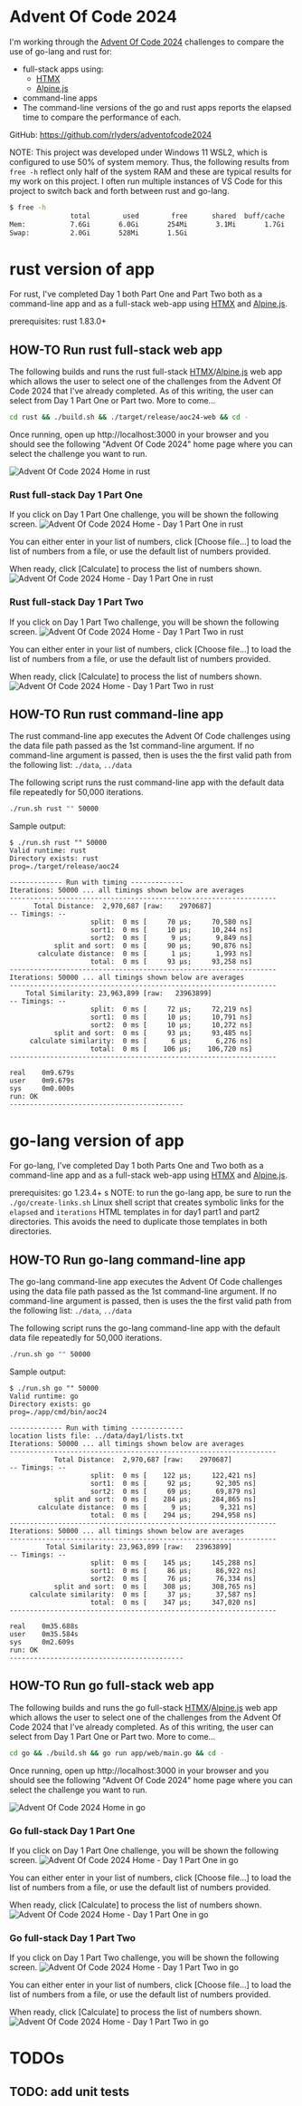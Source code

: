 # Advent Of Code 2024

I'm working through the [Advent Of Code 2024](https://adventofcode.com/2024) challenges to compare the use of go-lang and rust for:
 * full-stack apps using:
    * [HTMX](https://htmx.org/)
    * [Alpine.js](https://alpinejs.dev/)
 * command-line apps
  * The command-line versions of the go and rust apps reports the elapsed time to compare the performance of each.

GitHub: https://github.com/rlyders/adventofcode2024

NOTE: This project was developed under Windows 11 WSL2, which is configured to use 50% of system memory. Thus, the following results from `free -h` reflect only half of the system RAM and these are typical results for my work on this project. I often run multiple instances of VS Code for this project to switch back and forth between rust and go-lang. 

```sh
$ free -h
               total        used        free      shared  buff/cache   available
Mem:           7.6Gi       6.0Gi       254Mi       3.1Mi       1.7Gi       1.7Gi
Swap:          2.0Gi       528Mi       1.5Gi
```

# rust version of app

For rust, I've completed Day 1 both Part One and Part Two both as a command-line app and as a full-stack web-app using [HTMX](https://htmx.org/) and [Alpine.js](https://alpinejs.dev/).

prerequisites: rust 1.83.0+

## HOW-TO Run rust full-stack web app

The following builds and runs the rust full-stack [HTMX](https://htmx.org/)/[Alpine.js](https://alpinejs.dev/) web app which allows the user to select one of the challenges from the Advent Of Code 2024 that I've already completed. As of this writing, the user can select from Day 1 Part One or Part two. More to come...

```sh
cd rust && ./build.sh && ./target/release/aoc24-web && cd -
```

Once running, open up http://localhost:3000 in your browser and you should see the following "Advent Of Code 2024" home page where you can select the challenge you want to run.

![Advent Of Code 2024 Home in rust](images/rust/AdventOfCode2024-rust-home.png "Advent Of Code 2024 Home in rust")

### Rust full-stack Day 1 Part One

If you click on Day 1 Part One challenge, you will be shown the following screen.
![Advent Of Code 2024 Home - Day 1 Part One in rust](images/rust/day1/part1/AdventOfCode2024-rust-Day1-Part1-home.png "Advent Of Code 2024 - Day 1 Part One in rust")

You can either enter in your list of numbers, click [Choose file...] to load the list of numbers from a file, or use the default list of numbers provided.

When ready, click [Calculate] to process the list of numbers shown.
![Advent Of Code 2024 Home - Day 1 Part One in rust](images/rust/day1/part1/AdventOfCode2024-rust-Day1-Part1-results.png "Advent Of Code 2024 - Day 1 Part One in rust")

### Rust full-stack Day 1 Part Two

If you click on Day 1 Part Two challenge, you will be shown the following screen.
![Advent Of Code 2024 Home - Day 1 Part Two in rust](images/rust/day1/part2/AdventOfCode2024-rust-Day1-Part2-home.png "Advent Of Code 2024 - Day 1 Part Two in rust")

You can either enter in your list of numbers, click [Choose file...] to load the list of numbers from a file, or use the default list of numbers provided.

When ready, click [Calculate] to process the list of numbers shown.
![Advent Of Code 2024 Home - Day 1 Part Two in rust](images/rust/day1/part2/AdventOfCode2024-rust-Day1-Part2-results.png "Advent Of Code 2024 - Day 1 Part Two in rust")

## HOW-TO Run rust command-line app

The rust command-line app executes the Advent Of Code challenges using the data file path passed as the 1st command-line argument. If no command-line argument is passed, then is uses the the first valid path from the following list: `./data`, `../data`

The following script runs the rust command-line app with the default data file repeatedly for 50,000 iterations.

```sh
./run.sh rust "" 50000
```

Sample output:
```log
$ ./run.sh rust "" 50000
Valid runtime: rust
Directory exists: rust
prog=./target/release/aoc24

------------- Run with timing -------------
Iterations: 50000 ... all timings shown below are averages
------------------------------------------------------------------
      Total Distance:  2,970,687 [raw:    2970687]
-- Timings: --
                    split:  0 ms [     70 μs;     70,580 ns]
                    sort1:  0 ms [     10 μs;     10,244 ns]
                    sort2:  0 ms [      9 μs;      9,849 ns]
           split and sort:  0 ms [     90 μs;     90,876 ns]
       calculate distance:  0 ms [      1 μs;      1,993 ns]
                    total:  0 ms [     93 μs;     93,258 ns]
------------------------------------------------------------------
Iterations: 50000 ... all timings shown below are averages
------------------------------------------------------------------
    Total Similarity: 23,963,899 [raw:   23963899]
-- Timings: --
                    split:  0 ms [     72 μs;     72,219 ns]
                    sort1:  0 ms [     10 μs;     10,791 ns]
                    sort2:  0 ms [     10 μs;     10,272 ns]
           split and sort:  0 ms [     93 μs;     93,485 ns]
     calculate similarity:  0 ms [      6 μs;      6,276 ns]
                    total:  0 ms [    106 μs;    106,720 ns]
------------------------------------------------------------------

real    0m9.679s
user    0m9.679s
sys     0m0.000s
run: OK
-------------------------------------------
```

# go-lang version of app

For go-lang, I've completed Day 1 both Parts One and Two both as a command-line app and as a full-stack web-app using [HTMX](https://htmx.org/) and [Alpine.js](https://alpinejs.dev/).

prerequisites: go 1.23.4+
s
NOTE: to run the go-lang app, be sure to run the `./go/create-links.sh` Linux shell script that creates symbolic links for the `elapsed` and `iterations` HTML templates in for day1 part1 and part2 directories. This avoids the need to duplicate those templates in both directories.

## HOW-TO Run go-lang command-line app

The go-lang command-line app executes the Advent Of Code challenges using the data file path passed as the 1st command-line argument. If no command-line argument is passed, then is uses the the first valid path from the following list: `./data`, `../data`

The following script runs the go-lang command-line app with the default data file repeatedly for 50,000 iterations.

```sh
./run.sh go "" 50000
```

Sample output:

```log
$ ./run.sh go "" 50000
Valid runtime: go
Directory exists: go
prog=./app/cmd/bin/aoc24

------------- Run with timing -------------
location lists file: ../data/day1/lists.txt
Iterations: 50000 ... all timings shown below are averages
------------------------------------------------------------------
           Total Distance:  2,970,687 [raw:    2970687]
-- Timings: --
                    split:  0 ms [    122 μs;     122,421 ns]
                    sort1:  0 ms [     92 μs;      92,305 ns]
                    sort2:  0 ms [     69 μs;      69,879 ns]
           split and sort:  0 ms [    284 μs;     284,865 ns]
       calculate distance:  0 ms [      9 μs;       9,321 ns]
                    total:  0 ms [    294 μs;     294,958 ns]
------------------------------------------------------------------
Iterations: 50000 ... all timings shown below are averages
------------------------------------------------------------------
         Total Similarity: 23,963,899 [raw:   23963899]
-- Timings: --
                    split:  0 ms [    145 μs;     145,288 ns]
                    sort1:  0 ms [     86 μs;      86,922 ns]
                    sort2:  0 ms [     76 μs;      76,334 ns]
           split and sort:  0 ms [    308 μs;     308,765 ns]
     calculate similarity:  0 ms [     37 μs;      37,587 ns]
                    total:  0 ms [    347 μs;     347,020 ns]
------------------------------------------------------------------

real    0m35.688s
user    0m35.584s
sys     0m2.609s
run: OK
-------------------------------------------
```

## HOW-TO Run go full-stack web app

The following builds and runs the go full-stack [HTMX](https://htmx.org/)/[Alpine.js](https://alpinejs.dev/) web app which allows the user to select one of the challenges from the Advent Of Code 2024 that I've already completed. As of this writing, the user can select from Day 1 Part One or Part two. More to come...

```sh
cd go && ./build.sh && go run app/web/main.go && cd -
```

Once running, open up http://localhost:3000 in your browser and you should see the following "Advent Of Code 2024" home page where you can select the challenge you want to run.

![Advent Of Code 2024 Home in go](images/go/AdventOfCode2024-go-home.png "Advent Of Code 2024 Home in go")

### Go full-stack Day 1 Part One

If you click on Day 1 Part One challenge, you will be shown the following screen.
![Advent Of Code 2024 Home - Day 1 Part One in go](images/go/day1/part1/AdventOfCode2024-go-Day1-Part1-home.png "Advent Of Code 2024 - Day 1 Part One in go")

You can either enter in your list of numbers, click [Choose file...] to load the list of numbers from a file, or use the default list of numbers provided.

When ready, click [Calculate] to process the list of numbers shown.
![Advent Of Code 2024 Home - Day 1 Part One in go](images/go/day1/part1/AdventOfCode2024-go-Day1-Part1-results.png "Advent Of Code 2024 - Day 1 Part One in go")

### Go full-stack Day 1 Part Two

If you click on Day 1 Part Two challenge, you will be shown the following screen.
![Advent Of Code 2024 Home - Day 1 Part Two in go](images/go/day1/part2/AdventOfCode2024-go-Day1-Part2-home.png "Advent Of Code 2024 - Day 1 Part Two in go")

You can either enter in your list of numbers, click [Choose file...] to load the list of numbers from a file, or use the default list of numbers provided.

When ready, click [Calculate] to process the list of numbers shown.
![Advent Of Code 2024 Home - Day 1 Part Two in go](images/go/day1/part2/AdventOfCode2024-go-Day1-Part2-results.png "Advent Of Code 2024 - Day 1 Part Two in go")

# TODOs

## TODO: add unit tests

